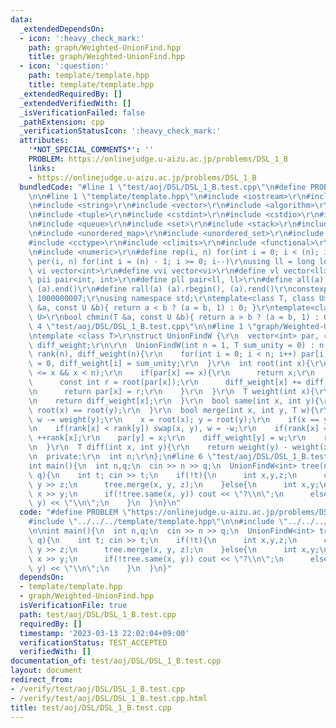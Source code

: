 ```yaml
---
data:
  _extendedDependsOn:
  - icon: ':heavy_check_mark:'
    path: graph/Weighted-UnionFind.hpp
    title: graph/Weighted-UnionFind.hpp
  - icon: ':question:'
    path: template/template.hpp
    title: template/template.hpp
  _extendedRequiredBy: []
  _extendedVerifiedWith: []
  _isVerificationFailed: false
  _pathExtension: cpp
  _verificationStatusIcon: ':heavy_check_mark:'
  attributes:
    '*NOT_SPECIAL_COMMENTS*': ''
    PROBLEM: https://onlinejudge.u-aizu.ac.jp/problems/DSL_1_B
    links:
    - https://onlinejudge.u-aizu.ac.jp/problems/DSL_1_B
  bundledCode: "#line 1 \"test/aoj/DSL/DSL_1_B.test.cpp\"\n#define PROBLEM \"https://onlinejudge.u-aizu.ac.jp/problems/DSL_1_B\"\
    \n\n#line 1 \"template/template.hpp\"\n#include <iostream>\r\n#include <cmath>\r\
    \n#include <string>\r\n#include <vector>\r\n#include <algorithm>\r\n#include <utility>\r\
    \n#include <tuple>\r\n#include <cstdint>\r\n#include <cstdio>\r\n#include <map>\r\
    \n#include <queue>\r\n#include <set>\r\n#include <stack>\r\n#include <deque>\r\
    \n#include <unordered_map>\r\n#include <unordered_set>\r\n#include <bitset>\r\n\
    #include <cctype>\r\n#include <climits>\r\n#include <functional>\r\n#include <cassert>\r\
    \n#include <numeric>\r\n#define rep(i, n) for(int i = 0; i < (n); i++)\r\n#define\
    \ per(i, n) for(int i = (n) - 1; i >= 0; i--)\r\nusing ll = long long;\r\n#define\
    \ vi vector<int>\r\n#define vvi vector<vi>\r\n#define vl vector<ll>\r\n#define\
    \ pii pair<int, int>\r\n#define pll pair<ll, ll>\r\n#define all(a) (a).begin(),\
    \ (a).end()\r\n#define rall(a) (a).rbegin(), (a).rend()\r\nconstexpr int mod =\
    \ 1000000007;\r\nusing namespace std;\r\ntemplate<class T, class U>\r\nbool chmax(T\
    \ &a, const U &b){ return a < b ? (a = b, 1) : 0; }\r\ntemplate<class T, class\
    \ U>\r\nbool chmin(T &a, const U &b){ return a > b ? (a = b, 1) : 0; }\n#line\
    \ 4 \"test/aoj/DSL/DSL_1_B.test.cpp\"\n\n#line 1 \"graph/Weighted-UnionFind.hpp\"\
    \ntemplate <class T>\r\nstruct UnionFindW {\r\n  vector<int> par, rank;\r\n  vector<T>\
    \ diff_weight;\r\n\r\n  UnionFindW(int n = 1, T sum_unity = 0) : n(n), par(n),\
    \ rank(n), diff_weight(n){\r\n    for(int i = 0; i < n; i++) par[i] = i, rank[i]\
    \ = 0, diff_weight[i] = sum_unity;\r\n  }\r\n  int root(int x){\r\n    assert(0\
    \ <= x && x < n);\r\n    if(par[x] == x){\r\n      return x;\r\n    }else{\r\n\
    \      const int r = root(par[x]);\r\n      diff_weight[x] += diff_weight[par[x]];\r\
    \n      return par[x] = r;\r\n    }\r\n  }\r\n  T weight(int x){\r\n    root(x);\r\
    \n    return diff_weight[x];\r\n  }\r\n  bool same(int x, int y){\r\n    return\
    \ root(x) == root(y);\r\n  }\r\n  bool merge(int x, int y, T w){\r\n    w += weight(x);\
    \ w -= weight(y);\r\n    x = root(x); y = root(y);\r\n    if(x == y) return false;\r\
    \n    if(rank[x] < rank[y]) swap(x, y), w = -w;\r\n    if(rank[x] == rank[y])\
    \ ++rank[x];\r\n    par[y] = x;\r\n    diff_weight[y] = w;\r\n    return true;\r\
    \n  }\r\n  T diff(int x, int y){\r\n    return weight(y) - weight(x);\r\n  }\r\
    \n  private:\r\n  int n;\r\n};\n#line 6 \"test/aoj/DSL/DSL_1_B.test.cpp\"\n\n\
    int main(){\n  int n,q;\n  cin >> n >> q;\n  UnionFindW<int> tree(n);\n  rep(i,\
    \ q){\n    int t; cin >> t;\n    if(!t){\n      int x,y,z;\n      cin >> x >>\
    \ y >> z;\n      tree.merge(x, y, z);\n    }else{\n      int x,y;\n      cin >>\
    \ x >> y;\n      if(!tree.same(x, y)) cout << \"?\\n\";\n      else cout << tree.diff(x,\
    \ y) << \"\\n\";\n    }\n  }\n}\n"
  code: "#define PROBLEM \"https://onlinejudge.u-aizu.ac.jp/problems/DSL_1_B\"\n\n\
    #include \"../../../template/template.hpp\"\n\n#include \"../../../graph/Weighted-UnionFind.hpp\"\
    \n\nint main(){\n  int n,q;\n  cin >> n >> q;\n  UnionFindW<int> tree(n);\n  rep(i,\
    \ q){\n    int t; cin >> t;\n    if(!t){\n      int x,y,z;\n      cin >> x >>\
    \ y >> z;\n      tree.merge(x, y, z);\n    }else{\n      int x,y;\n      cin >>\
    \ x >> y;\n      if(!tree.same(x, y)) cout << \"?\\n\";\n      else cout << tree.diff(x,\
    \ y) << \"\\n\";\n    }\n  }\n}"
  dependsOn:
  - template/template.hpp
  - graph/Weighted-UnionFind.hpp
  isVerificationFile: true
  path: test/aoj/DSL/DSL_1_B.test.cpp
  requiredBy: []
  timestamp: '2023-03-13 22:02:04+09:00'
  verificationStatus: TEST_ACCEPTED
  verifiedWith: []
documentation_of: test/aoj/DSL/DSL_1_B.test.cpp
layout: document
redirect_from:
- /verify/test/aoj/DSL/DSL_1_B.test.cpp
- /verify/test/aoj/DSL/DSL_1_B.test.cpp.html
title: test/aoj/DSL/DSL_1_B.test.cpp
---
```

